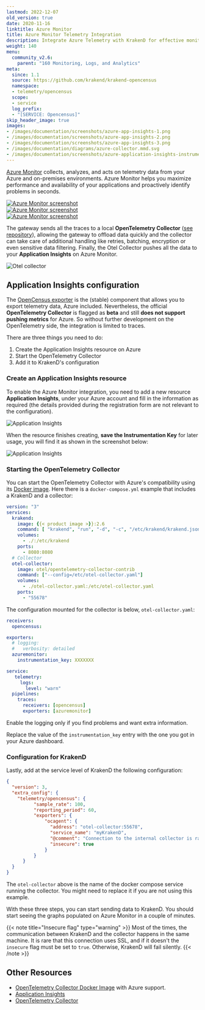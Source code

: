 ```yaml
---
lastmod: 2022-12-07
old_version: true
date: 2020-11-16
linktitle: Azure Monitor
title: Azure Monitor Telemetry Integration
description: Integrate Azure Telemetry with KrakenD for effective monitoring and performance analysis of your APIs. Follow our documentation to set up seamless integration with your Azure services.
weight: 140
menu:
  community_v2.6:
    parent: "160 Monitoring, Logs, and Analytics"
meta:
  since: 1.1
  source: https://github.com/krakend/krakend-opencensus
  namespace:
  - telemetry/opencensus
  scope:
  - service
  log_prefix:
  - "[SERVICE: Opencensus]"
skip_header_image: true
images:
- /images/documentation/screenshots/azure-app-insights-1.png
- /images/documentation/screenshots/azure-app-insights-2.png
- /images/documentation/screenshots/azure-app-insights-3.png
- /images/documentation/diagrams/azure-collector.mmd.svg
- /images/documentation/screenshots/azure-application-insights-instrumentation-key.png
---
```


[Azure Monitor](https://azure.microsoft.com/en-us/services/monitor/) collects, analyzes, and acts on telemetry data from your Azure and on-premises environments. Azure Monitor helps you maximize performance and availability of your applications and proactively identify problems in seconds.

<section class="overflow-hidden text-gray-700 ">
  <div class="container">
    <div class="flex flex-wrap -m-1 md:-m-2">
      <div class="flex flex-wrap w-1/3">
        <div class="w-full p-1 md:p-2">
          <a href="/images/documentation/screenshots/azure-app-insights-1.png">
            <img alt="Azure Monitor screenshot" class="shadow-lg hover:scale-110 block object-cover object-center w-full h-full rounded-lg" src="/images/documentation/screenshots/azure-app-insights-1.png">
          </a>
        </div>
      </div>
      <div class="flex flex-wrap w-1/3">
        <div class="w-full p-1 md:p-2">
          <a href="/images/documentation/screenshots/azure-app-insights-2.png">
            <img alt="Azure Monitor screenshot" class="shadow-lg hover:scale-110 block object-cover object-center w-full h-full rounded-lg" src="/images/documentation/screenshots/azure-app-insights-2.png">
          </a>
        </div>
      </div>
      <div class="flex flex-wrap w-1/3">
        <div class="w-full p-1 md:p-2">
          <a href="/images/documentation/screenshots/azure-app-insights-3.png">
            <img alt="Azure Monitor screenshot" class="shadow-lg hover:scale-110 block object-cover object-center w-full h-full rounded-lg" src="/images/documentation/screenshots/azure-app-insights-3.png">
          </a>
        </div>
      </div>
  </div>
</section>


The gateway sends all the traces to a local **OpenTelemetry Collector** ([see repository](https://github.com/open-telemetry/opentelemetry-collector-contrib/tree/main/exporter/azuremonitorexporter)), allowing the gateway to offload data quickly and the collector can take care of additional handling like retries, batching, encryption or even sensitive data filtering. Finally, the Otel Collector pushes all the data to your **Application Insights** on Azure Monitor.

![Otel collector](/images/documentation/diagrams/azure-collector.mmd.svg)

## Application Insights configuration
The [OpenCensus exporter](/docs/v2.6/telemetry/opencensus/) is the (stable) component that allows you to export telemetry data, Azure included. Nevertheless, the official **OpenTelemetry Collector** is flagged as **beta** and still **does not support pushing metrics** for Azure. So without further development on the OpenTelemetry side, the integration is limited to traces.

There are three things you need to do:

1) Create the Application Insights resource on Azure
2) Start the OpenTelemetry Collector
3) Add it to KrakenD's configuration

### Create an Application Insights resource
To enable the Azure Monitor integration, you need to add a new resource **Application Insights**, under your Azure account and fill in the information as required (the details provided during the registration form are not relevant to the configuration).

![Application Insights](/images/documentation/screenshots/azure-application-insights.png)

When the resource finishes creating, **save the Instrumentation Key** for later usage, you will find it as shown in the screenshot below:

![Application Insights](/images/documentation/screenshots/azure-application-insights-instrumentation-key.png)

### Starting the OpenTelemetry Collector
You can start the OpenTelemetry Collector with Azure's compatibility using its [Docker image](https://hub.docker.com/r/otel/opentelemetry-collector-contrib). Here there is a `docker-compose.yml` example that includes a KrakenD and a collector:

```yaml
version: "3"
services:
  krakend:
    image: {{< product image >}}:2.6
    command: [ "krakend", "run", "-d", "-c", "/etc/krakend/krakend.json"]
    volumes:
      - ./:/etc/krakend
    ports:
      - 8080:8080
  # Collector
  otel-collector:
    image: otel/opentelemetry-collector-contrib
    command: ["--config=/etc/otel-collector.yaml"]
    volumes:
      - ./otel-collector.yaml:/etc/otel-collector.yaml
    ports:
      - "55678"
```

The configuration mounted for the collector is below, `otel-collector.yaml`:

```yaml
receivers:
  opencensus:

exporters:
  # logging:
  #   verbosity: detailed
  azuremonitor:
    instrumentation_key: XXXXXXX

service:
   telemetry:
     logs:
       level: "warn"
  pipelines:
    traces:
      receivers: [opencensus]
      exporters: [azuremonitor]
```
Enable the logging only if you find problems and want extra information.

Replace the value of the `instrumentation_key` entry with the one you got in your Azure dashboard.

### Configuration for KrakenD
Lastly, add at the service level of KrakenD the following configuration:

```json
{
  "version": 3,
  "extra_config": {
    "telemetry/opencensus": {
          "sample_rate": 100,
          "reporting_period": 60,
          "exporters": {
              "ocagent": {
                "address": "otel-collector:55678",
                "service_name": "myKrakenD",
                "@comment": "Connection to the internal collector is rarely under SSL (insecure flag)",
                "insecure": true
              }
          }
      }
  }
}
```
The `otel-collector` above is the name of the docker compose service running the collector. You might need to replace it if you are not using this example.

With these three steps, you can start sending data to KrakenD. You should start seeing the graphs populated on Azure Monitor in a couple of minutes.

{{< note title="Insecure flag" type="warning" >}}
Most of the times, the communication between KrakenD and the collector happens in the same machine. It is rare that this connection uses SSL, and if it doesn't the `insecure` flag must be set to `true`. Otherwise, KrakenD will fail silently.
{{< /note >}}


## Other Resources

- [OpenTelemetry Collector Docker Image](https://hub.docker.com/r/otel/opentelemetry-collector-contrib) with Azure support.
- [Application Insights](https://learn.microsoft.com/en-us/azure/azure-monitor/app/app-insights-overview?tabs=net)
- [OpenTelemetry Collector](https://opentelemetry.io/docs/collector/)